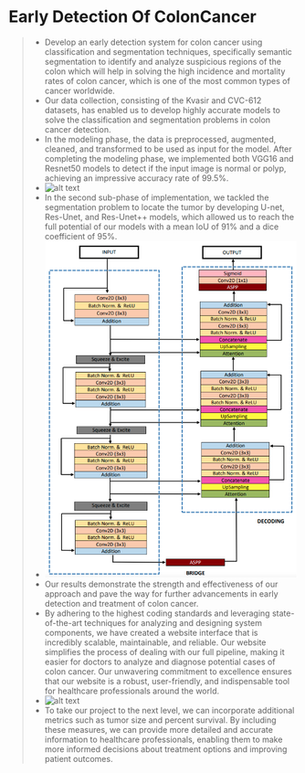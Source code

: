 # Early Detection Of ColonCancer
> - Develop an early detection system for colon cancer using classification and segmentation techniques, specifically semantic segmentation to identify and analyze suspicious regions of the colon which will help in solving the high incidence and mortality rates of colon cancer, which is one of the most common types of cancer worldwide.
> - Our data collection, consisting of the Kvasir and CVC-612 datasets, has enabled us to develop highly accurate models to solve the classification and segmentation problems in colon cancer detection.
> - In the modeling phase, the data is preprocessed, augmented, cleaned, and transformed to be used as input for the model. After completing the modeling phase, we implemented both VGG16 and Resnet50 models to detect if the input image is normal or polyp, achieving an impressive accuracy rate of 99.5%.
> - ![alt text](ResNet.jpg)
> - In the second sub-phase of implementation, we tackled the segmentation problem to locate the tumor by developing U-net, Res-Unet, and Res-Unet++ models, which allowed us to reach the full potential of our models with a mean IoU of 91% and a dice coefficient of 95%.
> - ![alt text](ResUNet++.png)
> - Our results demonstrate the strength and effectiveness of our approach and pave the way for further advancements in early detection and treatment of colon cancer.
> - By adhering to the highest coding standards and leveraging state-of-the-art techniques for analyzing and designing system components, we have created a website interface that is incredibly scalable, maintainable, and reliable. Our website simplifies the process of dealing with our full pipeline, making it easier for doctors to analyze and diagnose potential cases of colon cancer. Our unwavering commitment to excellence ensures that our website is a robust, user-friendly, and indispensable tool for healthcare professionals around the world.
> - ![alt text](process.jpg)
> - To take our project to the next level, we can incorporate additional metrics such as tumor size and percent survival. By including these measures, we can provide more detailed and accurate information to healthcare professionals, enabling them to make more informed decisions about treatment options and improving patient outcomes.
